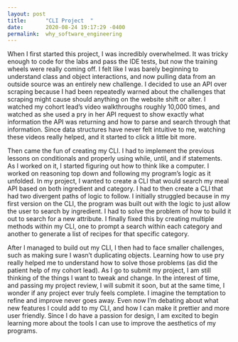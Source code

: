 ```yaml
---
layout: post
title:      "CLI Project  "
date:       2020-08-24 19:17:29 -0400
permalink:  why_software_engineering
---
```



When I first started this project, I was incredibly overwhelmed. It was tricky enough to code for the labs and pass the IDE tests, but now the training wheels were really coming off.  I felt like I was barely beginning to understand class and object interactions, and now pulling data from an outside source was an entirely new challenge. I decided to use an API over scraping because I had been repeatedly warned about the challenges that scraping might cause should anything on the website shift or alter. I watched my cohort lead’s video walkthroughs roughly 10,000 times, and watched as she used a pry in her API request to show exactly what information the API was returning and how to parse and search through that information. Since data structures have never felt intuitive to me, watching these videos really helped, and it started to click a little bit more. 

Then came the fun of creating my CLI. I had to implement the previous lessons on conditionals and properly using while, until, and if statements. As I worked on it, I started figuring out how to think like a computer. I worked on reasoning top down and following my program’s logic as it unfolded. In my project, I wanted to create a CLI that would search my meal API based on both ingredient and category. I had to then create a CLI that had two divergent paths of logic to follow. I initially struggled because in my first version on the CLI, the program was built out with the logic to just allow the user to search by ingredient. I had to solve the problem of how to build it out to search for a new attribute. I finally fixed this by creating multiple methods within my CLI, one to prompt a search within each category and another to generate a list of recipes for that specific category. 

After I managed to build out my CLI, I then had to face smaller challenges, such as making sure I wasn’t duplicating objects. Learning how to use pry really helped me to understand how to solve those problems (as did the patient help of my cohort lead). As I go to submit my project, I am still thinking of the things I want to tweak and change. In the interest of time, and passing my project review, I will submit it soon, but at the same time, I wonder if any project ever truly feels complete. I imagine the temptation to refine and improve never goes away. Even now I’m debating about what new features I could add to my CLI, and how I can make it prettier and more user friendly. Since I do have a passion for design, I am excited to begin learning more about the tools I can use to improve the aesthetics of my programs. 

